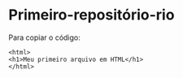 # Primeiro-repositório-rio

Para copiar o código:
```
<html>
<h1>Meu primeiro arquivo em HTML</h1>
</html>
```
